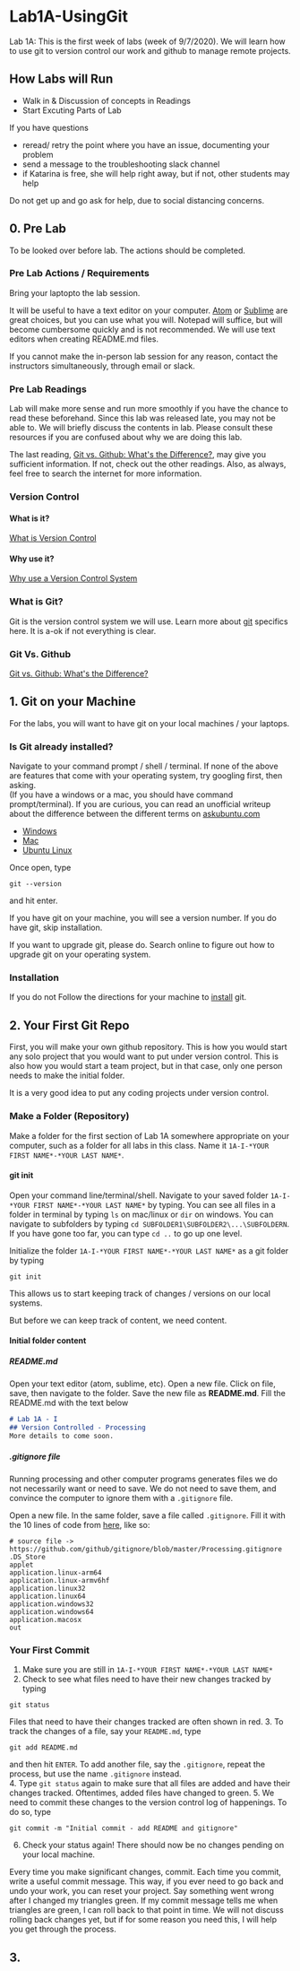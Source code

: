 # Lab1A-UsingGit
Lab 1A: 
This is the first week of labs (week of 9/7/2020). 
We will learn how to use git to version control our work and github to manage remote projects. 

## How Labs will Run
- Walk in & Discussion of concepts in Readings
- Start Excuting Parts of Lab

If you have questions
- reread/ retry the point where you have an issue, documenting your problem
- send a message to the troubleshooting slack channel
- if Katarina is free, she will help right away, but if not, other students may help

Do not get up and go ask for help, due to social distancing concerns. 
## 0. Pre Lab
To be looked over before lab. 
The actions should be completed.  

### Pre Lab Actions / Requirements
Bring  your laptopto the lab session.

It will be useful to have a text editor on your computer. 
[Atom](https://atom.io/) or [Sublime](https://www.sublimetext.com/) are great choices, but you can use what you will. 
Notepad will suffice, but will become cumbersome quickly and is not recommended.
We will use text editors when creating README.md files. 

If you cannot make the in-person lab session for any reason, contact the instructors simultaneously, through email or slack.  

### Pre Lab Readings
Lab will make more sense and run more smoothly if you have the chance to read these beforehand. 
Since this lab was released late, you may not be able to. 
We will briefly discuss the contents in lab. 
Please consult these resources if you are confused about why we are doing this lab. 

The last reading, [Git vs. Github: What's the Difference?](https://blog.devmountain.com/git-vs-github-whats-the-difference/), may give you sufficient information. 
If not, check out the other readings. 
Also, as always, feel free to search the internet for more information. 

### Version Control 

#### What is it?
[What is Version Control](https://www.atlassian.com/git/tutorials/what-is-version-control)

#### Why use it?
[Why use a Version Control System](https://www.git-tower.com/learn/git/ebook/en/desktop-gui/basics/why-use-version-control#:~:text=%20Why%20Use%20a%20Version%20Control%20System%3F%20,a%20file%20%28or%20even%20the%20whole...%20More%20)

### What is Git? 
Git is the version control system we will use. Learn more about [git](https://www.git-scm.com/book/en/v2/Getting-Started-What-is-Git%3F) specifics here. It is a-ok if not everything is clear. 

### Git Vs. Github
[Git vs. Github: What's the Difference?](https://blog.devmountain.com/git-vs-github-whats-the-difference/)

## 1. Git on your Machine 
For the labs, you will want to have git on your local machines / your laptops. 

### Is Git already installed?
Navigate to your command prompt / shell / terminal. 
If none of the above are features that come with your operating system, try googling first, then asking.  
(If you have a windows or a mac, you should have command prompt/terminal). 
If you are curious, you can read an unofficial writeup about the difference between the different terms on  [askubuntu.com](https://askubuntu.com/questions/506510/what-is-the-difference-between-terminal-console-shell-and-command-line)
- [Windows](https://www.howtogeek.com/235101/10-ways-to-open-the-command-prompt-in-windows-10/)
- [Mac](https://support.apple.com/guide/terminal/open-or-quit-terminal-apd5265185d-f365-44cb-8b09-71a064a42125/mac)
- [Ubuntu Linux](https://www.wikihow.com/Open-a-Terminal-Window-in-Ubuntu)

Once open, type
```
git --version
```
and hit enter.

If you have git on your machine, you will see a version number. 
If you do have git, skip installation. 

If you want to upgrade git, please do. 
Search online to figure out how to upgrade git on your operating system.

### Installation
If you do not Follow the directions for your machine to [install](https://git-scm.com/book/en/v2/Getting-Started-Installing-Git) git.

## 2. Your First Git Repo
First, you will make your own github repository. 
This is how you would start any solo project that you would want to put under version control. 
This is also how you would start a team project, but in that case, only one person needs to make the initial folder. 

It is a very good idea to put any coding projects under version control. 

### Make a Folder (Repository)

Make a folder for the first section of Lab 1A somewhere appropriate on your computer, such as a folder for all labs in this class. 
Name it `1A-I-*YOUR FIRST NAME*-*YOUR LAST NAME*`. 

#### git init
Open your command line/terminal/shell.
Navigate to your saved folder `1A-I-*YOUR FIRST NAME*-*YOUR LAST NAME*` by typing. You can see all files in a folder in terminal by typing `ls` on mac/linux or `dir` on windows. You can navigate to subfolders by typing `cd SUBFOLDER1\SUBFOLDER2\...\SUBFOLDERN`. If you have gone too far, you can type `cd ..` to go up one level. 

Initialize the folder `1A-I-*YOUR FIRST NAME*-*YOUR LAST NAME*` as a git folder by typing
```
git init
``` 
This allows us to start keeping track of changes / versions on our local systems. 

But before we can keep track of content, we need content. 

#### Initial folder content

##### README.md
Open your text editor (atom, sublime, etc). 
Open a new file. 
Click on file, save, then navigate to the folder. 
Save the new file as **README.md**. 
Fill the README.md with the text below
```markdown
# Lab 1A - I
## Version Controlled - Processing
More details to come soon.
```
##### .gitignore file
Running processing and other computer programs generates files we do not necessarily want or need to save. 
We do not need to save them, and convince the computer to ignore them with a `.gitignore` file. 

Open a new file.
In the same folder, save a file called `.gitignore`.
Fill it with the 10 lines of code from [here](https://github.com/github/gitignore/blob/master/Processing.gitignore), like so: 
```processing
# source file -> https://github.com/github/gitignore/blob/master/Processing.gitignore
.DS_Store
applet
application.linux-arm64
application.linux-armv6hf
application.linux32
application.linux64
application.windows32
application.windows64
application.macosx
out
```
### Your First Commit
1. Make sure you are still in `1A-I-*YOUR FIRST NAME*-*YOUR LAST NAME*`
2. Check to see what files need to have their new changes tracked by typing
```
git status
```
Files that need to have their changes tracked are often shown in red. 
3. To track the changes of a file, say your `README.md`, type
```
git add README.md
```
and then hit `ENTER`. 
To add another file, say the `.gitignore`, repeat the process, but use the name `.gitignore` instead.  
4. Type `git status` again to make sure that all files are added and have their changes tracked. Oftentimes, added files have changed to green. 
5. We need to commit these changes to the version control log of happenings. 
To do so, type
```
git commit -m "Initial commit - add README and gitignore"
```
6. Check your status again! There should now be no changes pending on your local machine. 

Every time you make significant changes, commit. 
Each time you commit, write a useful commit message. 
This way, if you ever need to go back and undo your work, you can reset your project. Say something went wrong after I changed my triangles green. If my commit message tells me when triangles are green, I can roll back to that point in time. We will not discuss rolling back changes yet, but if for some reason you need this, I will help you get through the process.  

## 3. 

